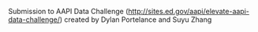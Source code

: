 Submission to AAPI Data Challenge (http://sites.ed.gov/aapi/elevate-aapi-data-challenge/) created by Dylan Portelance and Suyu Zhang
